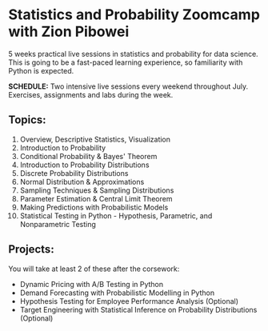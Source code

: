 # Statistics and Probability Zoomcamp with Zion Pibowei

5 weeks practical live sessions in statistics and probability for data science. This is going to be a fast-paced learning experience, so familiarity with Python is expected.

**SCHEDULE:** Two intensive live sessions every weekend throughout July. Exercises, assignments and labs during the week.

## Topics:

1. Overview, Descriptive Statistics, Visualization
2. Introduction to Probability
3. Conditional Probability & Bayes' Theorem
4. Introduction to Probability Distributions
5. Discrete Probability Distributions
6. Normal Distribution & Approximations
7. Sampling Techniques & Sampling Distributions
8. Parameter Estimation & Central Limit Theorem
9. Making Predictions with Probabilistic Models
10. Statistical Testing in Python - Hypothesis, Parametric, and Nonparametric Testing

## Projects:
You will take at least 2 of these after the corsework:
- Dynamic Pricing with A/B Testing in Python
- Demand Forecasting with Probabilistic Modelling in Python
- Hypothesis Testing for Employee Performance Analysis (Optional)
- Target Engineering with Statistical Inference on Probability Distributions (Optional)

